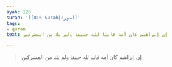 ```yaml
---
ayah: 120
surah: '[[016-Surah|سورة]]'
tags:
- quran
text: إن إبراهيم كان أمة قانتا لله حنيفا ولم يك من المشركين

---
```

> إن إبراهيم كان أمة قانتا لله حنيفا ولم يك من المشركين
